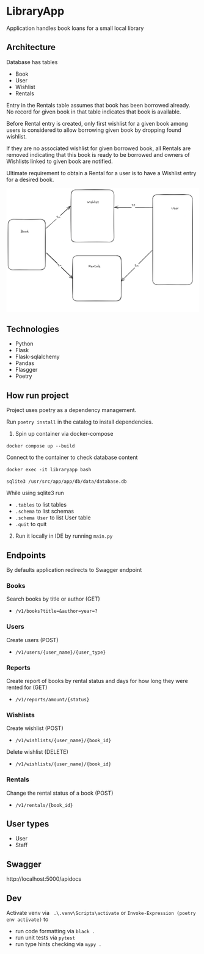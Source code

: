 
# LibraryApp

Application handles book loans for a small local library

## Architecture

Database has tables
- Book
- User
- Wishlist
- Rentals

Entry in the Rentals table assumes that book has been borrowed already. No record for given book in that table indicates that book is available. 

Before Rental entry is created, only first wishlist for a given book among users is considered to allow borrowing given book by dropping found wishlist.

If they are no associated wishlist for given borrowed book, all Rentals are removed indicating that this book is ready to be borrowed and 
owners of Wishlists linked to given book are notified.

Ultimate requirement to obtain a Rental for a user is to have a Wishlist entry for a desired book.

![db.png](db.png)

## Technologies

- Python
- Flask
- Flask-sqlalchemy
- Pandas
- Flasgger
- Poetry

## How run project

Project uses poetry as a dependency management. 

Run `poetry install` in the catalog to install dependencies.

1) Spin up container via docker-compose

`docker compose up --build`

Connect to the container to check database content

`docker exec -it libraryapp bash`

`sqlite3 /usr/src/app/app/db/data/database.db`

While using sqlite3 run

- `.tables` to list tables
- `.schema` to list schemas
- `.schema User` to list User table
- `.quit` to quit

2) Run it locally in IDE by running `main.py`

## Endpoints

By defaults application redirects to Swagger endpoint

### Books

Search books by title or author (GET)
- `/v1/books?title=&author=year=?`

### Users

Create users (POST)
- `/v1/users/{user_name}/{user_type}`

### Reports

Create report of books by rental status and days for how long they were rented for (GET)
- `/v1/reports/amount/{status}`

### Wishlists

Create wishlist (POST)
- `/v1/wishlists/{user_name}/{book_id}`

Delete wishlist (DELETE)
- `/v1/wishlists/{user_name}/{book_id}`

### Rentals

Change the rental status of a book (POST)
- `/v1/rentals/{book_id}`


## User types

- User
- Staff

## Swagger

http://localhost:5000/apidocs

## Dev

Activate venv via ` .\.venv\Scripts\activate` or `Invoke-Expression (poetry env activate)` to
- run code formatting via `black .`
- run unit tests via `pytest`
- run type hints checking via `mypy .`
